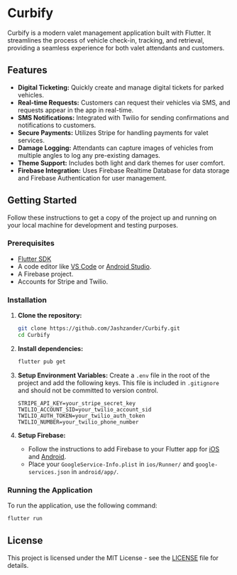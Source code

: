 # Curbify

Curbify is a modern valet management application built with Flutter. It streamlines the process of vehicle check-in, tracking, and retrieval, providing a seamless experience for both valet attendants and customers.

## Features

- **Digital Ticketing:** Quickly create and manage digital tickets for parked vehicles.
- **Real-time Requests:** Customers can request their vehicles via SMS, and requests appear in the app in real-time.
- **SMS Notifications:** Integrated with Twilio for sending confirmations and notifications to customers.
- **Secure Payments:** Utilizes Stripe for handling payments for valet services.
- **Damage Logging:** Attendants can capture images of vehicles from multiple angles to log any pre-existing damages.
- **Theme Support:** Includes both light and dark themes for user comfort.
- **Firebase Integration:** Uses Firebase Realtime Database for data storage and Firebase Authentication for user management.

## Getting Started

Follow these instructions to get a copy of the project up and running on your local machine for development and testing purposes.

### Prerequisites

- [Flutter SDK](https://flutter.dev/docs/get-started/install)
- A code editor like [VS Code](https://code.visualstudio.com/) or [Android Studio](https://developer.android.com/studio).
- A Firebase project.
- Accounts for Stripe and Twilio.

### Installation

1.  **Clone the repository:**
    ```sh
    git clone https://github.com/Jashzander/Curbify.git
    cd Curbify
    ```

2.  **Install dependencies:**
    ```sh
    flutter pub get
    ```

3.  **Setup Environment Variables:**
    Create a `.env` file in the root of the project and add the following keys. This file is included in `.gitignore` and should not be committed to version control.

    ```
    STRIPE_API_KEY=your_stripe_secret_key
    TWILIO_ACCOUNT_SID=your_twilio_account_sid
    TWILIO_AUTH_TOKEN=your_twilio_auth_token
    TWILIO_NUMBER=your_twilio_phone_number
    ```

4. **Setup Firebase:**
   - Follow the instructions to add Firebase to your Flutter app for [iOS](https://firebase.google.com/docs/flutter/setup?platform=ios) and [Android](https://firebase.google.com/docs/flutter/setup?platform=android).
   - Place your `GoogleService-Info.plist` in `ios/Runner/` and `google-services.json` in `android/app/`.


### Running the Application

To run the application, use the following command:
```sh
flutter run
```

## License

This project is licensed under the MIT License - see the [LICENSE](LICENSE) file for details.

